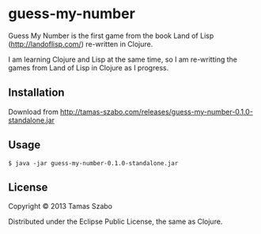 # guess-my-number

Guess My Number is the first game from the book Land of Lisp (http://landoflisp.com/) re-written in Clojure.

I am learning Clojure and Lisp at the same time, so I am re-writting the games from Land of Lisp in Clojure as I progress.

## Installation

Download from http://tamas-szabo.com/releases/guess-my-number-0.1.0-standalone.jar

## Usage

    $ java -jar guess-my-number-0.1.0-standalone.jar 


## License

Copyright © 2013 Tamas Szabo

Distributed under the Eclipse Public License, the same as Clojure.
